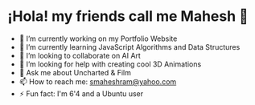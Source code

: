 # ¡Hola! my friends call me Mahesh 👋

- 🔭 I’m currently working on my Portfolio Website
- 🌱 I’m currently learning JavaScript Algorithms and Data Structures
- 👯 I’m looking to collaborate on AI Art
- 🤔 I’m looking for help with creating cool 3D Animations
- 💬 Ask me about Uncharted & Film
- 📫 How to reach me: smaheshram@yahoo.com
- ⚡ Fun fact: I'm 6'4 and a Ubuntu user
